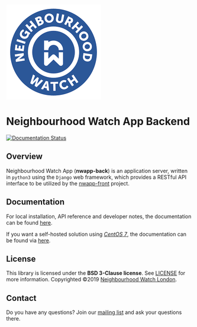 ![Neighbourhood Watch Canada](https://github.com/nwatchcanada/nwapp-docs/blob/master/docs/img/nwl-logo-256x256.png)

# Neighbourhood Watch App Backend
[![Documentation Status](https://readthedocs.org/projects/nwapp-back/badge/?version=latest)](https://nwapp-back.readthedocs.io/en/latest/?badge=latest)

## Overview
Neighbourhood Watch App (**nwapp-back**) is an application server, written in ``python3`` using the ``Django`` web framework, which provides a RESTful API interface to be utilized by the [nwapp-front](https://github.com/nwatchcanada/nwapp-front) project.

## Documentation
For local installation, API reference and developer notes, the documentation can be found [here](https://nwapp-back.readthedocs.io/en/latest/).

If you want a self-hosted solution using [*CentOS 7*](https://www.centos.org/), the documentation can be found via [here](https://nwapp-docs.readthedocs.io/en/latest/).

## License
This library is licensed under the **BSD 3-Clause license**. See [LICENSE](LICENSE) for more information. Copyrighted ©2019 [Neighbourhood Watch London](https://nwlondon.ca/).

## Contact
Do you have any questions? Join our [mailing list](https://groups.google.com/forum/#!forum/nwl-app) and ask your questions there.
